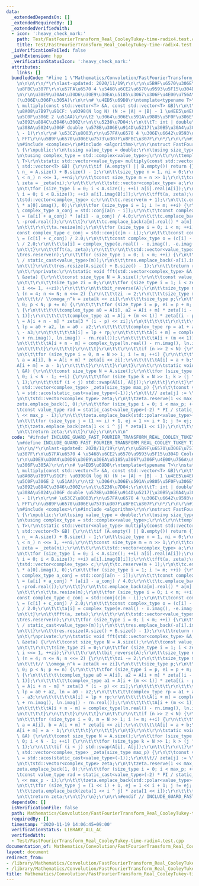 ```yaml
---
data:
  _extendedDependsOn: []
  _extendedRequiredBy: []
  _extendedVerifiedWith:
  - icon: ':heavy_check_mark:'
    path: Test/FastFourierTransform_Real_CooleyTukey-time-radix4.test.cpp
    title: Test/FastFourierTransform_Real_CooleyTukey-time-radix4.test.cpp
  _isVerificationFailed: false
  _pathExtension: hpp
  _verificationStatusIcon: ':heavy_check_mark:'
  attributes:
    links: []
  bundledCode: "#line 1 \"Mathematics/Convolution/FastFourierTransform_Real_CooleyTukey-time-radix4.hpp\"\
    \n\n\n\r\n/*\r\nlast-updated: 2020/11/19\r\n\r\n\u5B9F\u6570\u306E\u7573\u307F\
    \u8FBC\u307F\r\n\u57FA\u6570 4 \u5468\u6CE2\u6570\u9593\u5F15\u304D Cooley-Tukey\r\
    \n\r\n\u30E9\u30A4\u30D6\u30E9\u30EA\u5185\u3067\u306F\u4E00\u756A\u9AD8\u901F\
    (\u306E\u306F\u305A)\r\n\r\n# \u4ED5\u69D8\r\ntemplate<typename T>\r\nstatic std::vector<value_type>\
    \ multiply(const std::vector<T> &A, const std::vector<T> &B)\r\n\t\u6642\u9593\
    \u8A08\u7B97\u91CF: \u0398(N log N) (N := |A| + |B| - 1 \u4EE5\u4E0A\u306E\u6700\
    \u5C0F\u306E 2 \u51AA)\r\n\t2 \u3064\u306E\u591A\u9805\u5F0F\u306E\u4E57\u7B97\
    \u3092\u884C\u3046\u3002\r\n\t\u5236\u7D04:\r\n\t\tT: int | double\r\n\t\t\u623B\
    \u308A\u5024\u306F double \u578B\u306E\u914D\u5217(\u30B5\u30A4\u30BA |A| + |B|\
    \ - 1)\r\n\r\n# \u53C2\u8003\r\n\u57FA\u6570 4 \u306E\u6642\u9593\u9593\u5F15\u304D\
    \ FFT\r\n\u5B9F\u6570\u306E\u7573\u307F\u8FBC\u307F\r\n*/\r\n\r\n#include <vector>\r\
    \n#include <complex>\r\n#include <algorithm>\r\n\r\nstruct FastFourierTransform\
    \ {\r\npublic:\r\n\tusing value_type = double;\r\n\tusing size_type = std::size_t;\r\
    \n\tusing complex_type = std::complex<value_type>;\r\n\t\r\n\ttemplate<typename\
    \ T>\r\n\tstatic std::vector<value_type> multiply(const std::vector<T> &A, const\
    \ std::vector<T> &B) {\r\n\t\tif (A.empty() || B.empty()) return {};\r\n\t\tsize_type\
    \ n_ = A.size() + B.size() - 1;\r\n\t\tsize_type n = 1, ni = 0;\r\n\t\twhile (n\
    \ < n_) n <<= 1, ++ni;\r\n\t\tconst size_type m = n >> 1;\r\n\t\tconst std::vector<complex_type>\
    \ zeta = _zeta(ni);\r\n\t\t\r\n\t\tstd::vector<complex_type> a;\r\n\t\ta.resize(n);\r\
    \n\t\tfor (size_type i = 0; i < A.size(); ++i) a[i].real(A[i]);\r\n\t\tfor (size_type\
    \ i = 0; i < B.size(); ++i) a[i].imag(B[i]);\r\n\t\tfft(a, zeta);\r\n\t\t\r\n\t\
    \tstd::vector<complex_type> c;\r\n\t\tc.reserve(m + 1);\r\n\t\tc.emplace_back(a[0].real()\
    \ * a[0].imag(), 0);\r\n\t\tfor (size_type i = 1; i != m; ++i) {\r\n\t\t\tconst\
    \ complex_type a_conj = std::conj(a[n - i]);\r\n\t\t\tconst complex_type prod\
    \ = (a[i] + a_conj) * (a[i] - a_conj) / 4.0;\r\n\t\t\tc.emplace_back(prod.imag(),\
    \ -prod.real());\r\n\t\t}\r\n\t\tc.emplace_back(a[m].real() * a[m].imag(), 0);\r\
    \n\t\t\r\n\t\ta.resize(m);\r\n\t\tfor (size_type i = 0; i < m; ++i) {\r\n\t\t\t\
    const complex_type c_conj = std::conj(c[m - i]);\r\n\t\t\tconst complex_type e\
    \ = (c[i] + c_conj) / 2.0;\r\n\t\t\tconst complex_type o = (c[i] - c_conj) * std::conj(zeta[i])\
    \ / 2.0;\r\n\t\t\ta[i] = complex_type(e.real() - o.imag(), -e.imag() - o.real());\r\
    \n\t\t}\r\n\t\tfft(a, zeta);\r\n\t\t\r\n\t\tstd::vector<value_type> res;\r\n\t\
    \tres.reserve(n);\r\n\t\tfor (size_type i = 0; i < m; ++i) {\r\n\t\t\tres.emplace_back(a[i].real()\
    \ / static_cast<value_type>(m));\r\n\t\t\tres.emplace_back(-a[i].imag() / static_cast<value_type>(m));\r\
    \n\t\t}\r\n\t\tres.resize(A.size() + B.size() - 1);\r\n\t\treturn res;\r\n\t}\r\
    \n\t\r\nprivate:\r\n\tstatic void fft(std::vector<complex_type> &A, const std::vector<complex_type>\
    \ &zeta) {\r\n\t\tconst size_type N = A.size();\r\n\t\tconst value_type PI = std::acos(static_cast<value_type>(-1));\r\
    \n\t\t\r\n\t\tsize_type zi = 0;\r\n\t\tfor (size_type i = 1; i < zeta.size();\
    \ i <<= 1, ++zi);\r\n\t\t\r\n\t\tbit_reverse(A);\r\n\t\tsize_type n;\r\n\t\tfor\
    \ (n = 4; n <= N; n <<= 2) {\r\n\t\t\tzi -= 2;\r\n\t\t\tsize_type m = n >> 2;\r\
    \n\t\t\t// \\omega_n^k = zeta[k << zi]\r\n\t\t\tsize_type p;\r\n\t\t\tfor (p =\
    \ 0; p < N; p += n) {\r\n\t\t\t\tfor (size_type i = p, ei = p + m; i != ei; ++i)\
    \ {\r\n\t\t\t\t\tcomplex_type a0 = A[i], a2 = A[i + m] * zeta[(i - p) << (zi +\
    \ 1)];\r\n\t\t\t\t\tcomplex_type a1 = A[i + (m << 1)] * zeta[(i - p) << zi], a3\
    \ = A[i + n - m] * zeta[3 * (i - p) << zi];\r\n\t\t\t\t\t\r\n\t\t\t\t\tcomplex_type\
    \ lp = a0 + a2, ln = a0 - a2;\r\n\t\t\t\t\tcomplex_type rp = a1 + a3, rn = a1\
    \ - a3;\r\n\t\t\t\t\tA[i] = lp + rp;\r\n\t\t\t\t\tA[i + m] = complex_type(ln.real()\
    \ + rn.imag(), ln.imag() - rn.real());\r\n\t\t\t\t\tA[i + (m << 1)] = lp - rp;\r\
    \n\t\t\t\t\tA[i + n - m] = complex_type(ln.real() - rn.imag(), ln.imag() + rn.real());\r\
    \n\t\t\t\t}\r\n\t\t\t}\r\n\t\t}\r\n\t\t\r\n\t\tif (n >> 2 < N) {\r\n\t\t\t--zi;\r\
    \n\t\t\tfor (size_type i = 0, m = N >> 1; i != m; ++i) {\r\n\t\t\t\tconst complex_type\
    \ a = A[i], b = A[i + m] * zeta[i << zi];\r\n\t\t\t\tA[i] = a + b;\r\n\t\t\t\t\
    A[i + m] = a - b;\r\n\t\t\t}\r\n\t\t}\r\n\t}\r\n\t\r\n\tstatic void bit_reverse(std::vector<complex_type>\
    \ &A) {\r\n\t\tconst size_type N = A.size();\r\n\t\tfor (size_type i = 1, j =\
    \ 0; i < N - 1; ++i) {\r\n\t\t\tfor (size_type k = N >> 1; k > (j ^= k); k >>=\
    \ 1);\r\n\t\t\tif (i < j) std::swap(A[i], A[j]);\r\n\t\t}\r\n\t}\r\n\t\r\n\tstatic\
    \ std::vector<complex_type> _zeta(size_type max_p) {\r\n\t\tconst value_type PI\
    \ = std::acos(static_cast<value_type>(-1));\r\n\t\t// zeta[j] := \\omega_{2^max_p}^j\r\
    \n\t\tstd::vector<complex_type> zeta;\r\n\t\tzeta.reserve(1 << max_p);\r\n\t\t\
    zeta.emplace_back(1, 0);\r\n\t\tfor (size_type i = 0; i < max_p; ++i) {\r\n\t\t\
    \tconst value_type rad = static_cast<value_type>(-2) * PI / static_cast<value_type>(1\
    \ << max_p - i);\r\n\t\t\tzeta.emplace_back(std::polar<value_type>(1, rad));\r\
    \n\t\t\tfor (size_type j = (1 << i) + 1, ej = 1 << i + 1; j != ej; ++j) {\r\n\t\
    \t\t\tzeta.emplace_back(zeta[1 << i ^ j] * zeta[1 << i]);\r\n\t\t\t}\r\n\t\t}\r\
    \n\t\treturn zeta;\r\n\t}\r\n};\r\n\r\n\n"
  code: "#ifndef INCLUDE_GUARD_FAST_FOURIER_TRANSFORM_REAL_COOLEY_TUKEY_TIME_RADIX4_HPP\r\
    \n#define INCLUDE_GUARD_FAST_FOURIER_TRANSFORM_REAL_COOLEY_TUKEY_TIME_RADIX4_HPP\r\
    \n\r\n/*\r\nlast-updated: 2020/11/19\r\n\r\n\u5B9F\u6570\u306E\u7573\u307F\u8FBC\
    \u307F\r\n\u57FA\u6570 4 \u5468\u6CE2\u6570\u9593\u5F15\u304D Cooley-Tukey\r\n\
    \r\n\u30E9\u30A4\u30D6\u30E9\u30EA\u5185\u3067\u306F\u4E00\u756A\u9AD8\u901F(\u306E\
    \u306F\u305A)\r\n\r\n# \u4ED5\u69D8\r\ntemplate<typename T>\r\nstatic std::vector<value_type>\
    \ multiply(const std::vector<T> &A, const std::vector<T> &B)\r\n\t\u6642\u9593\
    \u8A08\u7B97\u91CF: \u0398(N log N) (N := |A| + |B| - 1 \u4EE5\u4E0A\u306E\u6700\
    \u5C0F\u306E 2 \u51AA)\r\n\t2 \u3064\u306E\u591A\u9805\u5F0F\u306E\u4E57\u7B97\
    \u3092\u884C\u3046\u3002\r\n\t\u5236\u7D04:\r\n\t\tT: int | double\r\n\t\t\u623B\
    \u308A\u5024\u306F double \u578B\u306E\u914D\u5217(\u30B5\u30A4\u30BA |A| + |B|\
    \ - 1)\r\n\r\n# \u53C2\u8003\r\n\u57FA\u6570 4 \u306E\u6642\u9593\u9593\u5F15\u304D\
    \ FFT\r\n\u5B9F\u6570\u306E\u7573\u307F\u8FBC\u307F\r\n*/\r\n\r\n#include <vector>\r\
    \n#include <complex>\r\n#include <algorithm>\r\n\r\nstruct FastFourierTransform\
    \ {\r\npublic:\r\n\tusing value_type = double;\r\n\tusing size_type = std::size_t;\r\
    \n\tusing complex_type = std::complex<value_type>;\r\n\t\r\n\ttemplate<typename\
    \ T>\r\n\tstatic std::vector<value_type> multiply(const std::vector<T> &A, const\
    \ std::vector<T> &B) {\r\n\t\tif (A.empty() || B.empty()) return {};\r\n\t\tsize_type\
    \ n_ = A.size() + B.size() - 1;\r\n\t\tsize_type n = 1, ni = 0;\r\n\t\twhile (n\
    \ < n_) n <<= 1, ++ni;\r\n\t\tconst size_type m = n >> 1;\r\n\t\tconst std::vector<complex_type>\
    \ zeta = _zeta(ni);\r\n\t\t\r\n\t\tstd::vector<complex_type> a;\r\n\t\ta.resize(n);\r\
    \n\t\tfor (size_type i = 0; i < A.size(); ++i) a[i].real(A[i]);\r\n\t\tfor (size_type\
    \ i = 0; i < B.size(); ++i) a[i].imag(B[i]);\r\n\t\tfft(a, zeta);\r\n\t\t\r\n\t\
    \tstd::vector<complex_type> c;\r\n\t\tc.reserve(m + 1);\r\n\t\tc.emplace_back(a[0].real()\
    \ * a[0].imag(), 0);\r\n\t\tfor (size_type i = 1; i != m; ++i) {\r\n\t\t\tconst\
    \ complex_type a_conj = std::conj(a[n - i]);\r\n\t\t\tconst complex_type prod\
    \ = (a[i] + a_conj) * (a[i] - a_conj) / 4.0;\r\n\t\t\tc.emplace_back(prod.imag(),\
    \ -prod.real());\r\n\t\t}\r\n\t\tc.emplace_back(a[m].real() * a[m].imag(), 0);\r\
    \n\t\t\r\n\t\ta.resize(m);\r\n\t\tfor (size_type i = 0; i < m; ++i) {\r\n\t\t\t\
    const complex_type c_conj = std::conj(c[m - i]);\r\n\t\t\tconst complex_type e\
    \ = (c[i] + c_conj) / 2.0;\r\n\t\t\tconst complex_type o = (c[i] - c_conj) * std::conj(zeta[i])\
    \ / 2.0;\r\n\t\t\ta[i] = complex_type(e.real() - o.imag(), -e.imag() - o.real());\r\
    \n\t\t}\r\n\t\tfft(a, zeta);\r\n\t\t\r\n\t\tstd::vector<value_type> res;\r\n\t\
    \tres.reserve(n);\r\n\t\tfor (size_type i = 0; i < m; ++i) {\r\n\t\t\tres.emplace_back(a[i].real()\
    \ / static_cast<value_type>(m));\r\n\t\t\tres.emplace_back(-a[i].imag() / static_cast<value_type>(m));\r\
    \n\t\t}\r\n\t\tres.resize(A.size() + B.size() - 1);\r\n\t\treturn res;\r\n\t}\r\
    \n\t\r\nprivate:\r\n\tstatic void fft(std::vector<complex_type> &A, const std::vector<complex_type>\
    \ &zeta) {\r\n\t\tconst size_type N = A.size();\r\n\t\tconst value_type PI = std::acos(static_cast<value_type>(-1));\r\
    \n\t\t\r\n\t\tsize_type zi = 0;\r\n\t\tfor (size_type i = 1; i < zeta.size();\
    \ i <<= 1, ++zi);\r\n\t\t\r\n\t\tbit_reverse(A);\r\n\t\tsize_type n;\r\n\t\tfor\
    \ (n = 4; n <= N; n <<= 2) {\r\n\t\t\tzi -= 2;\r\n\t\t\tsize_type m = n >> 2;\r\
    \n\t\t\t// \\omega_n^k = zeta[k << zi]\r\n\t\t\tsize_type p;\r\n\t\t\tfor (p =\
    \ 0; p < N; p += n) {\r\n\t\t\t\tfor (size_type i = p, ei = p + m; i != ei; ++i)\
    \ {\r\n\t\t\t\t\tcomplex_type a0 = A[i], a2 = A[i + m] * zeta[(i - p) << (zi +\
    \ 1)];\r\n\t\t\t\t\tcomplex_type a1 = A[i + (m << 1)] * zeta[(i - p) << zi], a3\
    \ = A[i + n - m] * zeta[3 * (i - p) << zi];\r\n\t\t\t\t\t\r\n\t\t\t\t\tcomplex_type\
    \ lp = a0 + a2, ln = a0 - a2;\r\n\t\t\t\t\tcomplex_type rp = a1 + a3, rn = a1\
    \ - a3;\r\n\t\t\t\t\tA[i] = lp + rp;\r\n\t\t\t\t\tA[i + m] = complex_type(ln.real()\
    \ + rn.imag(), ln.imag() - rn.real());\r\n\t\t\t\t\tA[i + (m << 1)] = lp - rp;\r\
    \n\t\t\t\t\tA[i + n - m] = complex_type(ln.real() - rn.imag(), ln.imag() + rn.real());\r\
    \n\t\t\t\t}\r\n\t\t\t}\r\n\t\t}\r\n\t\t\r\n\t\tif (n >> 2 < N) {\r\n\t\t\t--zi;\r\
    \n\t\t\tfor (size_type i = 0, m = N >> 1; i != m; ++i) {\r\n\t\t\t\tconst complex_type\
    \ a = A[i], b = A[i + m] * zeta[i << zi];\r\n\t\t\t\tA[i] = a + b;\r\n\t\t\t\t\
    A[i + m] = a - b;\r\n\t\t\t}\r\n\t\t}\r\n\t}\r\n\t\r\n\tstatic void bit_reverse(std::vector<complex_type>\
    \ &A) {\r\n\t\tconst size_type N = A.size();\r\n\t\tfor (size_type i = 1, j =\
    \ 0; i < N - 1; ++i) {\r\n\t\t\tfor (size_type k = N >> 1; k > (j ^= k); k >>=\
    \ 1);\r\n\t\t\tif (i < j) std::swap(A[i], A[j]);\r\n\t\t}\r\n\t}\r\n\t\r\n\tstatic\
    \ std::vector<complex_type> _zeta(size_type max_p) {\r\n\t\tconst value_type PI\
    \ = std::acos(static_cast<value_type>(-1));\r\n\t\t// zeta[j] := \\omega_{2^max_p}^j\r\
    \n\t\tstd::vector<complex_type> zeta;\r\n\t\tzeta.reserve(1 << max_p);\r\n\t\t\
    zeta.emplace_back(1, 0);\r\n\t\tfor (size_type i = 0; i < max_p; ++i) {\r\n\t\t\
    \tconst value_type rad = static_cast<value_type>(-2) * PI / static_cast<value_type>(1\
    \ << max_p - i);\r\n\t\t\tzeta.emplace_back(std::polar<value_type>(1, rad));\r\
    \n\t\t\tfor (size_type j = (1 << i) + 1, ej = 1 << i + 1; j != ej; ++j) {\r\n\t\
    \t\t\tzeta.emplace_back(zeta[1 << i ^ j] * zeta[1 << i]);\r\n\t\t\t}\r\n\t\t}\r\
    \n\t\treturn zeta;\r\n\t}\r\n};\r\n\r\n#endif // INCLUDE_GUARD_FAST_FOURIER_TRANSFORM_REAL_COOLEY_TUKEY_TIME_RADIX4_HPP"
  dependsOn: []
  isVerificationFile: false
  path: Mathematics/Convolution/FastFourierTransform_Real_CooleyTukey-time-radix4.hpp
  requiredBy: []
  timestamp: '2020-11-19 14:06:45+09:00'
  verificationStatus: LIBRARY_ALL_AC
  verifiedWith:
  - Test/FastFourierTransform_Real_CooleyTukey-time-radix4.test.cpp
documentation_of: Mathematics/Convolution/FastFourierTransform_Real_CooleyTukey-time-radix4.hpp
layout: document
redirect_from:
- /library/Mathematics/Convolution/FastFourierTransform_Real_CooleyTukey-time-radix4.hpp
- /library/Mathematics/Convolution/FastFourierTransform_Real_CooleyTukey-time-radix4.hpp.html
title: Mathematics/Convolution/FastFourierTransform_Real_CooleyTukey-time-radix4.hpp
---
```

